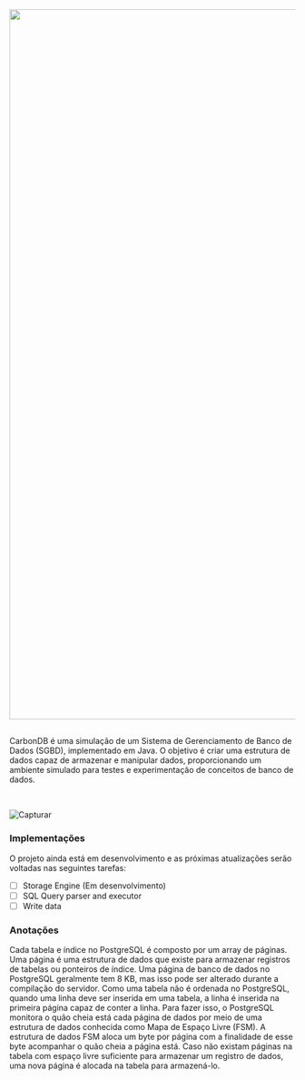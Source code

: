 <div align="center">
  <img width="1251" alt="Splash Screen" src="https://github.com/lucasramallo/carbon-dbms/assets/108425719/fbb033a4-3603-4e03-bfc0-8210b23543cb">
</div>

## 

CarbonDB é uma simulação de um Sistema de Gerenciamento de Banco de Dados (SGBD), implementado em Java. O objetivo é criar uma estrutura de dados capaz de armazenar e manipular dados, proporcionando um ambiente simulado para testes e experimentação de conceitos de banco de dados.

<br/>

![Capturar](https://github.com/lucasramallo/carbon-dbms/assets/108425719/39c24836-ade3-435f-8ca9-d913714f0b9d)

### Implementações

O projeto ainda está em desenvolvimento e as próximas atualizações serão voltadas nas seguintes tarefas:

- [ ] Storage Engine (Em desenvolvimento)
- [ ] SQL Query parser and executor
- [ ] Write data

### Anotações
Cada tabela e índice no PostgreSQL é composto por um array de páginas. Uma página é uma estrutura de dados que existe para armazenar registros de tabelas ou ponteiros de índice. Uma página de banco de dados no PostgreSQL geralmente tem 8 KB, mas isso pode ser alterado durante a compilação do servidor. Como uma tabela não é ordenada no PostgreSQL, quando uma linha deve ser inserida em uma tabela, a linha é inserida na primeira página capaz de conter a linha. Para fazer isso, o PostgreSQL monitora o quão cheia está cada página de dados por meio de uma estrutura de dados conhecida como Mapa de Espaço Livre (FSM). A estrutura de dados FSM aloca um byte por página com a finalidade de esse byte acompanhar o quão cheia a página está. Caso não existam páginas na tabela com espaço livre suficiente para armazenar um registro de dados, uma nova página é alocada na tabela para armazená-lo.

